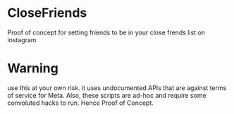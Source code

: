 # CloseFriends
Proof of concept for setting friends to be in your close frends list on instagram

# Warning
use this at your own risk. it uses undocumented APIs that are against terms of service for Meta.
Also, these scripts are ad-hoc and require some convoluted hacks to run.  Hence Proof of Concept.

